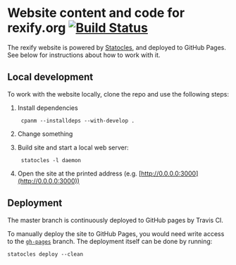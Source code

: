 # Website content and code for rexify.org [![Build Status](https://travis-ci.org/RexOps/rexify-website.svg?branch=master)](https://travis-ci.org/RexOps/rexify-website)

The rexify website is powered by [Statocles](http://preaction.me/statocles/), and deployed to GitHub Pages. See below for instructions about how to work with it.

## Local development

To work with the website locally, clone the repo and use the following steps:

1. Install dependencies

        cpanm --installdeps --with-develop .

1. Change something
1. Build site and start a local web server:

        statocles -l daemon

1. Open the site at the printed address (e.g. [http://0.0.0.0:3000](http://0.0.0.0:3000))

## Deployment

The master branch is continuously deployed to GitHub pages by Travis CI.

To manually deploy the site to GitHub Pages, you would need write access to the [`gh-pages`](https://github.com/RexOps/rexify-website/tree/gh-pages) branch. The deployment itself can be done by running:

    statocles deploy --clean
